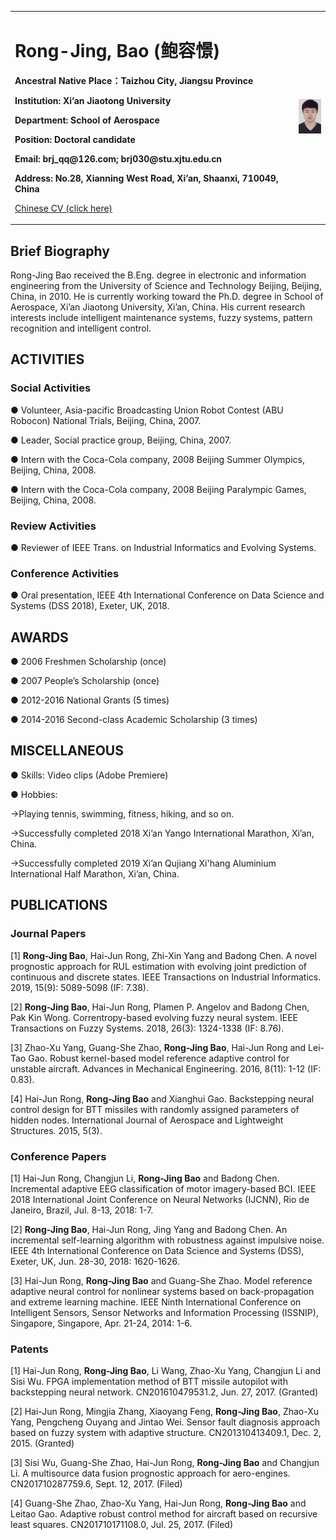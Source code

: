 <table border="0">
  <tr>
    <td width="90%">
      <h1>Rong-Jing, Bao (鲍容憬)</h1>
      <p><b>Ancestral Native Place：Taizhou City, Jiangsu Province</b></p>
      <p><b>Institution: Xi’an Jiaotong University</b></p>
      <p><b>Department: School of Aerospace</b></p>
      <p><b>Position: Doctoral candidate</b></p>
      <p><b>Email: brj_qq@126.com; brj030@stu.xjtu.edu.cn</b></p>
      <p><b>Address: No.28, Xianning West Road, Xi’an, Shaanxi, 710049, China</b></p>
      <p><a href="/README-CN.html">Chinese CV (click here)</a></p>
    </td>
    <td width="10%">
      <img src="/Rong-Jing Bao.jpg" width="100%">
    </td>
  </tr>
</table>

## Brief Biography
Rong-Jing Bao received the B.Eng. degree in electronic and information engineering from the University
of Science and Technology Beijing, Beijing, China, in 2010. He is currently working toward the Ph.D. degree in School of Aerospace, Xi’an Jiaotong University, Xi’an, China. His current research interests include intelligent maintenance systems, fuzzy systems, pattern recognition and intelligent control.

## ACTIVITIES
### Social Activities
● Volunteer, Asia-pacific Broadcasting Union Robot Contest (ABU Robocon) National Trials, Beijing, China, 2007.

● Leader, Social practice group, Beijing, China, 2007.

● Intern with the Coca-Cola company, 2008 Beijing Summer Olympics, Beijing, China, 2008.

● Intern with the Coca-Cola company, 2008 Beijing Paralympic Games, Beijing, China, 2008.
### Review Activities
● Reviewer of IEEE Trans. on Industrial Informatics and Evolving Systems.
### Conference Activities
● Oral presentation, IEEE 4th International Conference on Data Science and Systems (DSS 2018), Exeter, UK, 2018.

## AWARDS
● 2006        Freshmen Scholarship (once) 

● 2007        People’s Scholarship (once)  

● 2012-2016    National Grants (5 times)                                       

● 2014-2016    Second-class Academic Scholarship (3 times) 

## MISCELLANEOUS
● Skills: Video clips (Adobe Premiere)

● Hobbies:
<p>->Playing tennis, swimming, fitness, hiking, and so on.</p>
<p>->Successfully completed 2018 Xi’an Yango International Marathon, Xi’an, China.</p>
<p>->Successfully completed 2019 Xi’an Qujiang Xi'hang Aluminium International Half Marathon, Xi’an, China.</p>


## PUBLICATIONS
### Journal Papers
[1] <b>Rong-Jing Bao</b>, Hai-Jun Rong, Zhi-Xin Yang and Badong Chen. A novel prognostic approach for RUL estimation with evolving joint prediction of continuous and discrete states. IEEE Transactions on Industrial Informatics. 2019, 15(9): 5089-5098 (IF: 7.38).

[2] <b>Rong-Jing Bao</b>, Hai-Jun Rong, Plamen P. Angelov and Badong Chen, Pak Kin Wong. Correntropy-based evolving fuzzy neural system. IEEE Transactions on Fuzzy Systems. 2018, 26(3): 1324-1338 (IF: 8.76).

[3] Zhao-Xu Yang, Guang-She Zhao, <b>Rong-Jing Bao</b>, Hai-Jun Rong and Lei-Tao Gao. Robust kernel-based model reference adaptive control for unstable aircraft. Advances in Mechanical Engineering. 2016, 8(11): 1-12 (IF: 0.83).

[4] Hai-Jun Rong, <b>Rong-Jing Bao</b> and Xianghui Gao. Backstepping neural control design for BTT missiles with randomly assigned parameters of hidden nodes. International Journal of Aerospace and Lightweight Structures. 2015, 5(3).
### Conference Papers
[1] Hai-Jun Rong, Changjun Li, <b>Rong-Jing Bao</b> and Badong Chen. Incremental adaptive EEG classification of motor imagery-based BCI. IEEE 2018 International Joint Conference on Neural Networks (IJCNN), Rio de Janeiro, Brazil, Jul. 8-13, 2018: 1-7.

[2] <b>Rong-Jing Bao</b>, Hai-Jun Rong, Jing Yang and Badong Chen. An incremental self-learning algorithm with robustness against impulsive noise. IEEE 4th International Conference on Data Science and Systems (DSS), Exeter, UK, Jun. 28-30, 2018: 1620-1626.

[3] Hai-Jun Rong, <b>Rong-Jing Bao</b> and Guang-She Zhao. Model reference adaptive neural control for nonlinear systems based on back-propagation and extreme learning machine. IEEE Ninth International Conference on Intelligent Sensors, Sensor Networks and Information Processing (ISSNIP), Singapore, Singapore, Apr. 21-24, 2014: 1-6.
### Patents
[1] Hai-Jun Rong, <b>Rong-Jing Bao</b>, Li Wang, Zhao-Xu Yang, Changjun Li and Sisi Wu. FPGA implementation method of BTT missile autopilot with backstepping neural network. CN201610479531.2, Jun. 27, 2017. (Granted) 

[2] Hai-Jun Rong, Mingjia Zhang, Xiaoyang Feng, <b>Rong-Jing Bao</b>, Zhao-Xu Yang, Pengcheng Ouyang and Jintao Wei. Sensor fault diagnosis approach based on fuzzy system with adaptive structure. CN201310413409.1, Dec. 2, 2015. (Granted)

[3] Sisi Wu, Guang-She Zhao, Hai-Jun Rong, <b>Rong-Jing Bao</b> and Changjun Li. A multisource data fusion prognostic approach for aero-engines. CN201710287759.6, Sept. 12, 2017. (Filed)

[4] Guang-She Zhao, Zhao-Xu Yang, Hai-Jun Rong, <b>Rong-Jing Bao</b> and Leitao Gao. Adaptive robust control method for aircraft based on recursive least squares. CN201710171108.0, Jul. 25, 2017. (Filed)



